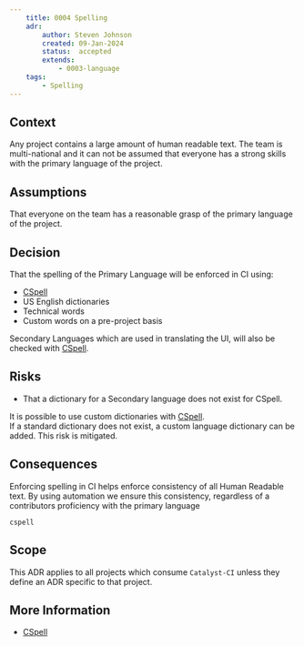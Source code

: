 ```yaml
---
    title: 0004 Spelling
    adr:
        author: Steven Johnson
        created: 09-Jan-2024
        status:  accepted
        extends:
            - 0003-language
    tags:
        - Spelling
---
```


## Context

Any project contains a large amount of human readable text.
The team is multi-national and it can not be assumed that everyone has a strong
skills with the primary language of the project.

## Assumptions

That everyone on the team has a reasonable grasp of the primary language of the project.

## Decision

That the spelling of the Primary Language will be enforced in CI using:

* [CSpell]
* US English dictionaries
* Technical words
* Custom words on a pre-project basis

Secondary Languages which are used in translating the UI, will also be checked with [CSpell].

## Risks

* That a dictionary for a Secondary language does not exist for CSpell.

It is possible to use custom dictionaries with [CSpell].  
If a standard dictionary does not exist, a custom language dictionary can be added.
This risk is mitigated.

## Consequences

Enforcing spelling in CI helps enforce consistency of all Human Readable text.
By using automation we ensure this consistency, regardless of a contributors proficiency with the primary language

`cspell`

## Scope

This ADR applies to all projects which consume `Catalyst-CI` unless they define an ADR specific to that project.

## More Information

* [CSpell]

[CSpell]: http://cspell.org/
